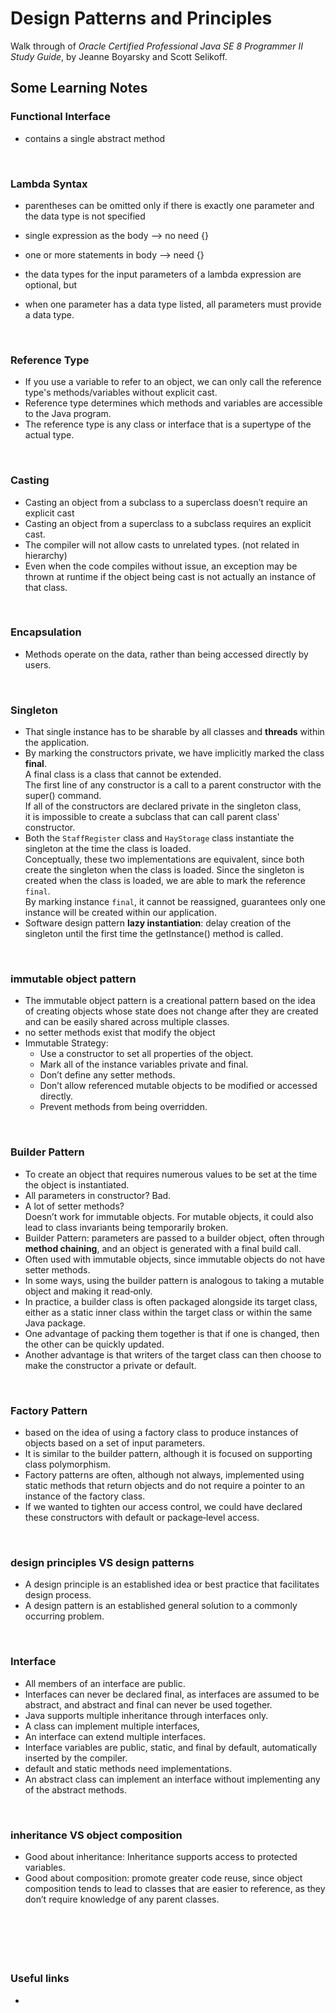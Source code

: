 #  Design Patterns and Principles
Walk through of _Oracle Certified Professional Java SE 8 Programmer II Study Guide_, by Jeanne Boyarsky and Scott Selikoff. 

## Some Learning Notes ##

### Functional Interface ###
* contains a single abstract method

&nbsp;

### Lambda Syntax ###
* parentheses can be omitted only if there is exactly one parameter and the data type is not specified
* single expression as the body --> no need {}
* one or more statements in body --> need {}


* the data types for the input parameters of a lambda expression are optional, but
* when one parameter has a data type listed, all parameters must provide a data type.

&nbsp;

### Reference Type ###
* If you use a variable to refer to an object, we can only call the reference type's methods/variables without explicit cast. 
* Reference type determines which methods and variables are accessible to the Java program.
* The reference type is any class or interface that is a supertype of the actual type. 

&nbsp;

### Casting ###
* Casting an object from a subclass to a superclass doesn’t require an explicit cast
* Casting an object from a superclass to a subclass requires an explicit cast.
* The compiler will not allow casts to unrelated types. (not related in hierarchy)
* Even when the code compiles without issue, an exception may be thrown at runtime if the object being cast is not actually an instance of that class.

&nbsp;

### Encapsulation ###
* Methods operate on the data, rather than being accessed directly by users. 

&nbsp;

### Singleton ###
* That single instance has to be sharable by all classes and **threads** within the application. 
* By marking the constructors private, we have implicitly marked the class **final**.  
  A final class is a class that cannot be extended.  
  The first line of any constructor is a call to a parent constructor with the super() command.  
  If all of the constructors are declared private in the singleton class,  
  it is impossible to create a subclass that can call parent class' constructor.
* Both the `StaffRegister` class and `HayStorage` class instantiate the singleton at the time the class is loaded.  
  Conceptually, these two implementations are equivalent, since both create the singleton when the class is loaded. 
  Since the singleton is created when the class is loaded, we are able to mark the reference `final`.  
  By marking instance `final`, it cannot be reassigned, guarantees only one instance will be created within our application. 
* Software design pattern **lazy instantiation**: delay creation of the singleton until the first time the getInstance() method is called. 

&nbsp;

### immutable object pattern ###
* The immutable object pattern is a creational pattern based on the idea of creating objects 
whose state does not change after they are created and can be easily shared across multiple classes.
* no setter methods exist that modify the object
* Immutable Strategy: 
  * Use a constructor to set all properties of the object.
  * Mark all of the instance variables private and final.
  * Don’t define any setter methods.
  * Don’t allow referenced mutable objects to be modified or accessed directly.
  * Prevent methods from being overridden.

&nbsp;

### Builder Pattern ###
* To create an object that requires numerous values to be set at the time the object is instantiated.
* All parameters in constructor? Bad. 
* A lot of setter methods?   
  Doesn’t work for immutable objects.
  For mutable objects, it could also lead to class invariants being temporarily broken.
* Builder Pattern: parameters are passed to a builder object, 
often through **method chaining**, and an object is generated with a final build call. 
* Often used with immutable objects, since immutable objects do not have setter methods.
* In some ways, using the builder pattern is analogous to taking a mutable object and making it read‐only.
* In practice, a builder class is often packaged alongside its target class, 
either as a static inner class within the target class or within the same Java package. 
* One advantage of packing them together is that if one is changed, then the other can be quickly updated.
* Another advantage is that writers of the target class can then choose to make the constructor a private or default.

&nbsp;

### Factory Pattern ###
* based on the idea of using a factory class to produce instances of objects based on a set of input parameters. 
* It is similar to the builder pattern, although it is focused on supporting class polymorphism.
* Factory patterns are often, although not always, implemented using static methods 
that return objects and do not require a pointer to an instance of the factory class.
* If we wanted to tighten our access control, we could have declared these constructors with default or package‐level access.

&nbsp;

### design principles VS design patterns ###
* A design principle is an established idea or best practice that facilitates design process. 
* A design pattern is an established general solution to a commonly occurring problem.

&nbsp;

### Interface ###
* All members of an interface are public. 
* Interfaces can never be declared final, as interfaces are assumed to be abstract, 
and abstract and final can never be used together. 
* Java supports multiple inheritance through interfaces only. 
* A class can implement multiple interfaces,
* An interface can extend multiple interfaces. 
* Interface variables are public, static, and final by default, automatically inserted by the compiler. 
* default and static methods need implementations. 
* An abstract class can implement an interface without implementing any of the abstract methods.

&nbsp;

### inheritance VS object composition ###
* Good about inheritance: Inheritance supports access to protected variables.
* Good about composition: promote greater code reuse, since object composition tends to lead to classes that are 
easier to reference, as they don’t require knowledge of any parent classes. 

&nbsp;

&nbsp;
----
### Useful links ###
* []()
